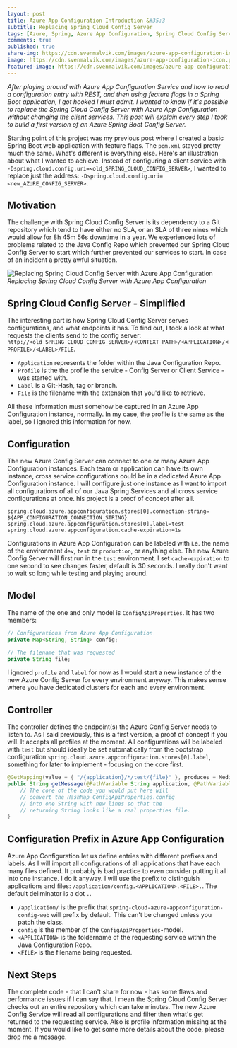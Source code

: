 ```yaml
---
layout: post
title: Azure App Configuration Introduction &#35;3
subtitle: Replacing Spring Cloud Config Server
tags: [Azure, Spring, Azure App Configuration, Spring Cloud Config Server]
comments: true
published: true
share-img: https://cdn.svenmalvik.com/images/azure-app-configuration-icon.png
image: https://cdn.svenmalvik.com/images/azure-app-configuration-icon.png
featured-image: https://cdn.svenmalvik.com/images/azure-app-configuration-icon.png
---
```


*After playing around with Azure App Configuration Service and how to read a configuration entry with REST, and then using feature flags in a Spring Boot application, I got hooked I must admit. I wanted to know if it's possible to replace the Spring Cloud Config Server with Azure App Configuration without changing the client services. This post will explain every step I took to build a first version of an Azure Spring Boot Config Server.*

Starting point of this project was my previous post where I created a basic Spring Boot web application with feature flags. The `pom.xml` stayed pretty much the same. What's different is everything else. Here's an illustration about what I wanted to achieve. Instead of configuring a client service with `-Dspring.cloud.config.uri=<old_SPRING_CLOUD_CONFIG_SERVER>`, I wanted to replace just the address: `-Dspring.cloud.config.uri=<new_AZURE_CONFIG_SERVER>`.

## Motivation

The challenge with Spring Cloud Config Server is its dependency to a Git repository which tend to have either no SLA, or an SLA of three nines which would allow for 8h 45m 56s downtime in a year. We experienced lots of problems related to the Java Config Repo which prevented our Spring Cloud Config Server to start which further prevented our services to start. In case of an incident a pretty awful situation.

![Replacing Spring Cloud Config Server with Azure App Configuration](https://cdn.svenmalvik.com/images/azure-appconfiguration-configserver-0.png)*Replacing Spring Cloud Config Server with Azure App Configuration*

## Spring Cloud Config Server - Simplified

The interesting part is how Spring Cloud Config Server serves configurations, and what endpoints it has. To find out, I took a look at what requests the clients send to the config server: `http://<old_SPRING_CLOUD_CONFIG_SERVER>/<CONTEXT_PATH>/<APPLICATION>/<PROFILE>/<LABEL>/FILE`.

- `Application` represents the folder within the Java Configuration Repo.
- `Profile` is the the profile the service - Config Server or Client Service - was started with.
- `Label` is a Git-Hash, tag or branch.
- `File` is the filename with the extension that you'd like to retrieve.

All these information must somehow be captured in an Azure App Configuration instance, normally. In my case, the profile is the same as the label, so I ignored this information for now.

## Configuration

The new Azure Config Server can connect to one or many Azure App Configuration instances. Each team or application can have its own instance, cross service configurations could be in a dedicated Azure App Configuration instance. I will configure just one instance as I want to import all configurations of all of our Java Spring Services and all cross service configurations at once. his project is a proof of concept after all.

```properties
spring.cloud.azure.appconfiguration.stores[0].connection-string= ${APP_CONFIGURATION_CONNECTION_STRING}
spring.cloud.azure.appconfiguration.stores[0].label=test
spring.cloud.azure.appconfiguration.cache-expiration=1s
```

Configurations in Azure App Configuration can be labeled with i.e. the name of the environment `dev`, `test` or `production`, or anything else. The new Azure Config Server will first run in the `test` environment. I set `cache-expiration` to one second to see changes faster, default is 30 seconds. I really don't want to wait so long while testing and playing around.

## Model

The name of the one and only model is `ConfigApiProperties`. It has two members:

```java
// Configurations from Azure App Configuration
private Map<String, String> config;

// The filename that was requested
private String file;
```

I ignored `profile` and `label` for now as I would start a new instance of the new Azure Config Server for every environment anyway. This makes sense where you have dedicated clusters for each and every environment.

## Controller

The controller defines the endpoint(s) the Azure Config Server needs to listen to. As I said previously, this is a first version, a proof of concept if you will. It accepts all profiles at the moment. All configurations will be labeled with `test` but should ideally be set automatically from the bootstrap configuration `spring.cloud.azure.appconfiguration.stores[0].label`, something for later to implement - focusing on the core first.

```java
@GetMapping(value = { "/{application}/*/test/{file}" }, produces = MediaType.TEXT_PLAIN_VALUE)
public String getMessage(@PathVariable String application, @PathVariable String file) {
    // The core of the code you would put here will
    // convert the HashMap ConfigApiProperties.config
    // into one String with new lines so that the
    // returning String looks like a real properties file.
}
```

## Configuration Prefix in Azure App Configuration

Azure App Configuration let us define entries with different prefixes and labels. As I will import all configurations of all applications that have each many files defined. It probably is bad practice to even consider putting it all into one instance. I do it anyway. I will use the prefix to distinguish applications and files: `/application/config.<APPLICATION>.<FILE>.`. The default deliminator is a dot `.`.

- `/application/` is the prefix that `spring-cloud-azure-appconfiguration-config-web` will prefix by default. This can't be changed unless you patch the class.
- `config` is the member of the `ConfigApiProperties`-model.
- `<APPLICATION>` is the foldername of the requesting service within the Java Configuration Repo.
- `<FILE>` is the filename being requested.

## Next Steps

The complete code - that I can't share for now - has some flaws and performance issues if I can say that. I mean the Spring Cloud Config Server checks out an entire repository which can take minutes. The new Azure Config Service will read all configurations and filter then what's get returned to the requesting service. Also is profile information missing at the moment.
If you would like to get some more details about the code, please drop me a message.
